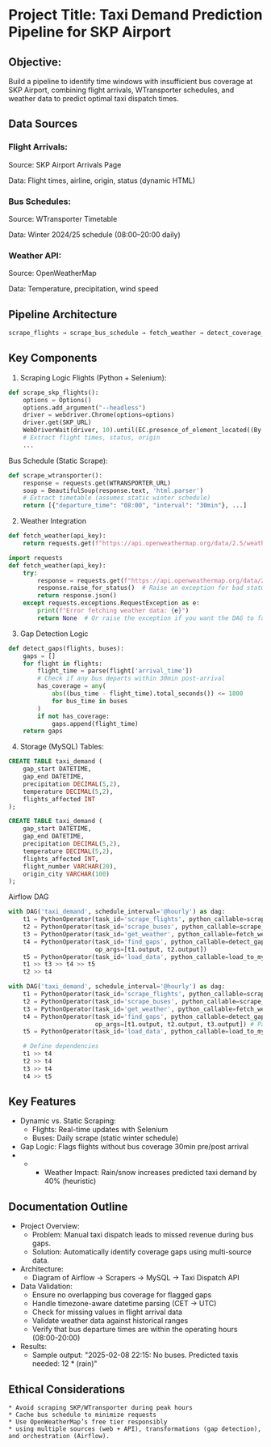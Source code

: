 # Project Title: Taxi Demand Prediction Pipeline for SKP Airport

## Objective:
Build a pipeline to identify time windows with insufficient bus coverage at SKP Airport, combining flight arrivals, WTransporter schedules, and weather data to predict optimal taxi dispatch times.
## Data Sources

### Flight Arrivals:
Source: SKP Airport Arrivals Page

Data: Flight times, airline, origin, status (dynamic HTML)

### Bus Schedules:
Source: WTransporter Timetable

Data: Winter 2024/25 schedule (08:00–20:00 daily)

### Weather API:
Source: OpenWeatherMap

Data: Temperature, precipitation, wind speed


## Pipeline Architecture

```python
scrape_flights → scrape_bus_schedule → fetch_weather → detect_coverage_gaps → load_mysql → alert_taxi_dispatch
```

## Key Components
1. Scraping Logic
Flights (Python + Selenium):
```python
def scrape_skp_flights():
    options = Options()
    options.add_argument("--headless")
    driver = webdriver.Chrome(options=options)
    driver.get(SKP_URL)
    WebDriverWait(driver, 10).until(EC.presence_of_element_located((By.CLASS_NAME, "flight-row")))
    # Extract flight times, status, origin
    ...
```

Bus Schedule (Static Scrape):

```python
def scrape_wtransporter():
    response = requests.get(WTRANSPORTER_URL)
    soup = BeautifulSoup(response.text, 'html.parser')
    # Extract timetable (assumes static winter schedule)
    return [{"departure_time": "08:00", "interval": "30min"}, ...]
```

2. Weather Integration

```python
def fetch_weather(api_key):
    return requests.get(f"https://api.openweathermap.org/data/2.5/weather?q=Skopje&appid={api_key}").json()
```
```python
import requests
def fetch_weather(api_key):
    try:
        response = requests.get(f"https://api.openweathermap.org/data/2.5/weather?q=Skopje&appid={api_key}")
        response.raise_for_status()  # Raise an exception for bad status codes
        return response.json()
    except requests.exceptions.RequestException as e:
        print(f"Error fetching weather data: {e}")
        return None  # Or raise the exception if you want the DAG to fail
```

3. Gap Detection Logic

```python
def detect_gaps(flights, buses):
    gaps = []
    for flight in flights:
        flight_time = parse(flight['arrival_time'])
        # Check if any bus departs within 30min post-arrival
        has_coverage = any(
            abs((bus_time - flight_time).total_seconds()) <= 1800 
            for bus_time in buses
        )
        if not has_coverage:
            gaps.append(flight_time)
    return gaps
```

4. Storage (MySQL)
Tables:

```sql
CREATE TABLE taxi_demand (
    gap_start DATETIME,
    gap_end DATETIME,
    precipitation DECIMAL(5,2),
    temperature DECIMAL(5,2),
    flights_affected INT
);
```
```sql
CREATE TABLE taxi_demand (
    gap_start DATETIME,
    gap_end DATETIME,
    precipitation DECIMAL(5,2),
    temperature DECIMAL(5,2),
    flights_affected INT,
    flight_number VARCHAR(20),
    origin_city VARCHAR(100)
);
```

Airflow DAG

```python
with DAG('taxi_demand', schedule_interval='@hourly') as dag:
    t1 = PythonOperator(task_id='scrape_flights', python_callable=scrape_skp_flights)
    t2 = PythonOperator(task_id='scrape_buses', python_callable=scrape_wtransporter)
    t3 = PythonOperator(task_id='get_weather', python_callable=fetch_weather)
    t4 = PythonOperator(task_id='find_gaps', python_callable=detect_gaps, 
                        op_args=[t1.output, t2.output])
    t5 = PythonOperator(task_id='load_data', python_callable=load_to_mysql)
    t1 >> t3 >> t4 >> t5
    t2 >> t4
```
```python
with DAG('taxi_demand', schedule_interval='@hourly') as dag:
    t1 = PythonOperator(task_id='scrape_flights', python_callable=scrape_skp_flights)
    t2 = PythonOperator(task_id='scrape_buses', python_callable=scrape_wtransporter)
    t3 = PythonOperator(task_id='get_weather', python_callable=fetch_weather)
    t4 = PythonOperator(task_id='find_gaps', python_callable=detect_gaps,
                        op_args=[t1.output, t2.output, t3.output]) # Pass weather data to find_gaps
    t5 = PythonOperator(task_id='load_data', python_callable=load_to_mysql)

    # Define dependencies
    t1 >> t4
    t2 >> t4
    t3 >> t4
    t4 >> t5
```

## Key Features
* Dynamic vs. Static Scraping:
    * Flights: Real-time updates with Selenium
    * Buses: Daily scrape (static winter schedule)
* Gap Logic: Flags flights without bus coverage 30min pre/post arrival
* * * Weather Impact: Rain/snow increases predicted taxi demand by 40% (heuristic)

## Documentation Outline

* Project Overview:
    * Problem: Manual taxi dispatch leads to missed revenue during bus gaps.
    * Solution: Automatically identify coverage gaps using multi-source data.
* Architecture:
    * Diagram of Airflow → Scrapers → MySQL → Taxi Dispatch API
* Data Validation:
    * Ensure no overlapping bus coverage for flagged gaps
    * Handle timezone-aware datetime parsing (CET → UTC)
    * Check for missing values in flight arrival data
    * Validate weather data against historical ranges
    * Verify that bus departure times are within the operating hours (08:00-20:00)
* Results:
    * Sample output: "2025-02-08 22:15: No buses. Predicted taxis needed: 12 * (rain)"

## Ethical Considerations
    * Avoid scraping SKP/WTransporter during peak hours
    * Cache bus schedule to minimize requests
    * Use OpenWeatherMap’s free tier responsibly
    * using multiple sources (web + API), transformations (gap detection), and orchestration (Airflow). 